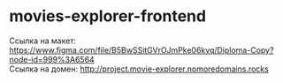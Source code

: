 # movies-explorer-frontend


Ссылка на макет: https://www.figma.com/file/B5BwSSitGVrOJmPke06kvq/Diploma-Copy?node-id=999%3A6564        
Ссылка на домен: http://project.movie-explorer.nomoredomains.rocks
